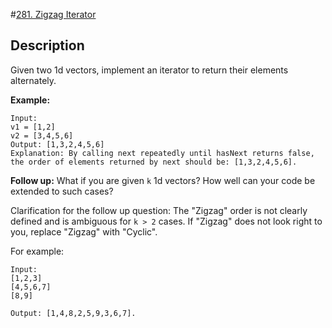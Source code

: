 #[281. Zigzag Iterator](https://leetcode.com/problems/zigzag-iterator/)

## Description
Given two 1d vectors, implement an iterator to return their elements alternately.

**Example:**
```
Input:
v1 = [1,2]
v2 = [3,4,5,6] 
Output: [1,3,2,4,5,6]
Explanation: By calling next repeatedly until hasNext returns false, the order of elements returned by next should be: [1,3,2,4,5,6].
```

**Follow up:**
What if you are given ```k``` 1d vectors? How well can your code be extended to such cases?

Clarification for the follow up question:
The "Zigzag" order is not clearly defined and is ambiguous for ```k > 2``` cases.
If "Zigzag" does not look right to you, replace "Zigzag" with "Cyclic".

For example:
```
Input:
[1,2,3]
[4,5,6,7]
[8,9]

Output: [1,4,8,2,5,9,3,6,7].
```